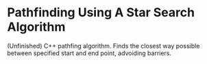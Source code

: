 # Pathfinding Using A Star Search Algorithm
 (Unfinished) C++ pathfing algorithm. Finds the closest way possible between specified start and end point, advoiding barriers.
